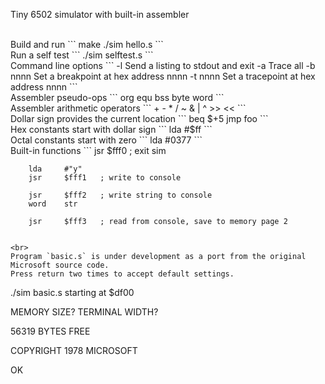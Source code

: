 Tiny 6502 simulator with built-in assembler

<br>
Build and run
```
make
./sim hello.s
```

<br>
Run a self test
```
./sim selftest.s
```

<br>
Command line options
```
-l      Send a listing to stdout and exit
-a      Trace all
-b nnnn Set a breakpoint at hex address nnnn
-t nnnn Set a tracepoint at hex address nnnn
```

<br>
Assembler pseudo-ops
```
        org
        equ
        bss
        byte
        word
```

<br>
Assembler arithmetic operators
```
+ - * / ~ & | ^ >> <<
```

<br>
Dollar sign provides the current location
```
        beq     $+5
        jmp     foo
```

<br>
Hex constants start with dollar sign
```
        lda     #$ff
```

<br>
Octal constants start with zero
```
        lda     #0377
```

<br>
Built-in functions
```
        jsr     $fff0   ; exit sim

        lda     #"y"
        jsr     $fff1   ; write to console

        jsr     $fff2   ; write string to console
        word    str

        jsr     $fff3   ; read from console, save to memory page 2
```

<br>
Program `basic.s` is under development as a port from the original Microsoft source code.
Press return two times to accept default settings.
```
./sim basic.s
starting at $df00

MEMORY SIZE? 
TERMINAL WIDTH? 

 56319 BYTES FREE

COPYRIGHT 1978 MICROSOFT

OK
```
